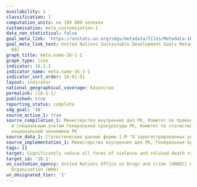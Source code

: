```yaml
---
availability: 1
classification: 1
computation_units: на 100 000 человек
customisation: meta.customisation-1
data_non_statistical: false
goal_meta_link: 'https://unstats.un.org/sdgs/metadata/files/Metadata-16-01-01.pdf '
goal_meta_link_text: United Nations Sustainable Development Goals Metadata (PDF 222
  KB)
graph_title: meta.name-16-1-1
graph_type: line
indicator: 16.1.1
indicator_name: meta.name-16-1-1
indicator_sort_order: 16-01-01
layout: indicator
national_geographical_coverage: Казахстан
permalink: /16-1-1/
published: true
reporting_status: complete
sdg_goal: '16'
source_active_1: true
source_compilation_1: Министерство внутренних дел РК, Комитет по правовой статистике
  и специальным учетам Генеральной прокуратуры РК, Комитет по статистике Министерство
  национальной экономики РК
source_data_1: Статистические данные формы 1-М "О зарегистрированных уголовных правонарушениях"
source_implementation_1: Министерство внутренних дел РК, Генеральная прокуратура РК,
tags: []
target: Significantly reduce all forms of violence and related death rates everywhere
target_id: '16.1'
un_custodian_agency: United Nations Office on Drugs and Crime (UNODC) World Health
  Organization (WHO)
un_designated_tier: '1'
---
```

